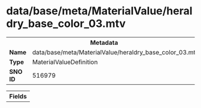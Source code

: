 <h1>data/base/meta/MaterialValue/heraldry_base_color_03.mtv</h1><table><tr><th colspan="100%">Metadata</th></tr><tr><td><b>Name</b></td><td>data/base/meta/MaterialValue/heraldry_base_color_03.mtv</td></tr><tr><td><b>Type</b></td><td>MaterialValueDefinition</td></tr><tr><td><b>SNO ID</b></td><td>516979</td></tr></table>

<table><tr><th colspan="100%">Fields</th></tr></table>

